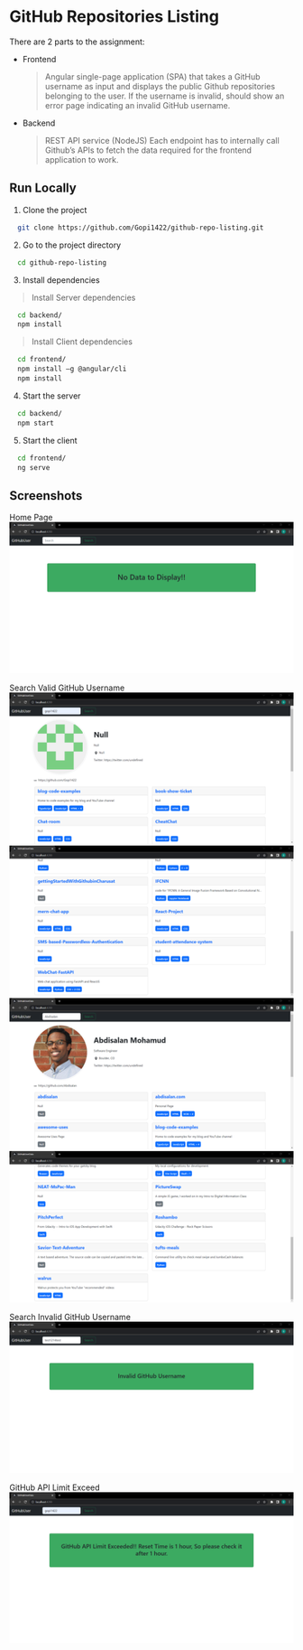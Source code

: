 # GitHub Repositories Listing

There are 2 parts to the assignment: 

* Frontend 
  > Angular single-page application (SPA) that takes a GitHub username as input and displays the public Github repositories belonging to the user. 
  > If the username is invalid, should show an error page indicating an invalid GitHub username.
* Backend
  > REST API service (NodeJS)
  > Each endpoint has to internally call Github’s APIs to fetch the data required for the frontend application to work.
  
## Run Locally

1. Clone the project

```bash
  git clone https://github.com/Gopi1422/github-repo-listing.git
```

2. Go to the project directory

```bash
  cd github-repo-listing
```

3. Install dependencies

> Install Server dependencies
```bash
  cd backend/
  npm install
```

> Install Client dependencies
```bash
  cd frontend/ 
  npm install –g @angular/cli
  npm install
```

4. Start the server

```bash
  cd backend/
  npm start
```

5. Start the client

```bash
  cd frontend/
  ng serve
```

## Screenshots

Home Page
![Output-1](https://github.com/Gopi1422/github-repo-listing/blob/43ba9e2e902575d63e5089384c71db70de02d333/screenshots/1.png)

Search Valid GitHub Username
![Output-2](https://github.com/Gopi1422/github-repo-listing/blob/43ba9e2e902575d63e5089384c71db70de02d333/screenshots/2.png)
![Output-3](https://github.com/Gopi1422/github-repo-listing/blob/43ba9e2e902575d63e5089384c71db70de02d333/screenshots/3.png)
![Output-4](https://github.com/Gopi1422/github-repo-listing/blob/43ba9e2e902575d63e5089384c71db70de02d333/screenshots/4.png)
![Output-5](https://github.com/Gopi1422/github-repo-listing/blob/43ba9e2e902575d63e5089384c71db70de02d333/screenshots/5.png)

Search Invalid GitHub Username
![Output-6](https://github.com/Gopi1422/github-repo-listing/blob/43ba9e2e902575d63e5089384c71db70de02d333/screenshots/6.png)

GitHub API Limit Exceed
![Output-7](https://github.com/Gopi1422/github-repo-listing/blob/43ba9e2e902575d63e5089384c71db70de02d333/screenshots/7.png)

